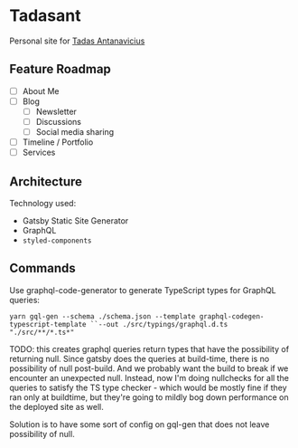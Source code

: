 # Tadasant

Personal site for [Tadas Antanavicius](https://github.com/tadasant)

## Feature Roadmap

- [ ] About Me
- [ ] Blog
    - [ ] Newsletter
    - [ ] Discussions
    - [ ] Social media sharing
- [ ] Timeline / Portfolio
- [ ] Services

## Architecture

Technology used:
* Gatsby Static Site Generator
* GraphQL
* `styled-components`

## Commands

Use graphql-code-generator to generate TypeScript types for GraphQL queries:

`yarn gql-gen --schema ./schema.json --template graphql-codegen-typescript-template ``--out ./src/typings/graphql.d.ts "./src/**/*.ts*"`

TODO: this creates graphql queries return types that have the possibility of returning null. Since gatsby does the queries at build-time, there is no possibility of null post-build. And we probably want the build to break if we encounter an unexpected null. Instead, now I'm doing nullchecks for all the queries to satisfy the TS type checker - which would be mostly fine if they ran only at buildtime, but they're going to mildly bog down performance on the deployed site as well.

Solution is to have some sort of config on gql-gen that does not leave possibility of null.